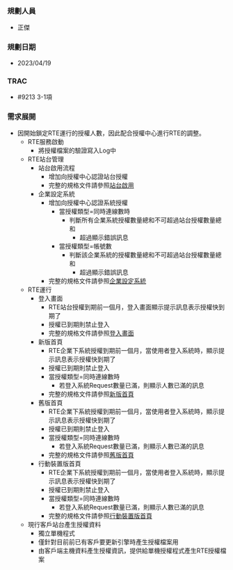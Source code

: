 ### <div id="user">規劃人員</div>
* 正傑
  
### <div id="updatedate">規劃日期</div>
* 2023/04/19
  
### <div id="trac">TRAC</div>
* #9213 3-1項
  
### <div id="requirement">需求展開</div>
* 因開始鎖定RTE運行的授權人數，因此配合授權中心進行RTE的調整。
  * RTE服務啟動
    * 將授權檔案的驗證寫入Log中
  * RTE站台管理
    * 站台啟用流程
      * 增加向授權中心認證站台授權
      * 完整的規格文件請參照[站台啟用](../../../RTE/SITE/active/README.md)
    * 企業設定系統
      * 增加向授權中心認證系統授權
        * 當授權類型=同時連線數時
          * 判斷所有企業系統授權數量總和不可超過站台授權數量總和
            * 超過顯示錯誤訊息
        * 當授權類型=帳號數
          * 判斷該企業系統的授權數量總和不可超過站台授權數量總和
            * 超過顯示錯誤訊息
      * 完整的規格文件請參照[企業設定系統](../../../RTE/SITE/enterprisesystem/README.md)
  * RTE運行
    * 登入畫面
      * RTE站台授權到期前一個月，登入畫面顯示提示訊息表示授權快到期了
      * 授權已到期則禁止登入
      * 完整的規格文件請參照[登入畫面](../../../RTE/SYSTEM/LOGIN/README.md)
    * 新版首頁
      * RTE企業下系統授權到期前一個月，當使用者登入系統時，顯示提示訊息表示授權快到期了
      * 授權已到期則禁止登入
      * 當授權類型=同時連線數時
        * 若登入系統Request數量已滿，則顯示人數已滿的訊息
      * 完整的規格文件請參照[新版首頁](../../../RTE/SYSTEM/MAINPAGE/README.md)
    * 舊版首頁
      * RTE企業下系統授權到期前一個月，當使用者登入系統時，顯示提示訊息表示授權快到期了
      * 授權已到期則禁止登入
      * 當授權類型=同時連線數時
        * 若登入系統Request數量已滿，則顯示人數已滿的訊息
      * 完整的規格文件請參照[舊版首頁](../../../RTE/SYSTEM/MAINPAGE_OLD/README.md)
    * 行動裝置版首頁
      * RTE企業下系統授權到期前一個月，當使用者登入系統時，顯示提示訊息表示授權快到期了
      * 授權已到期則禁止登入
      * 當授權類型=同時連線數時
        * 若登入系統Request數量已滿，則顯示人數已滿的訊息
      * 完整的規格文件請參照[行動裝置版首頁](../../../RTE/SYSTEM/MAINPAGE_MOBILE/README.md)
  * 現行客戶站台產生授權資料
    * 獨立單機程式
    * 僅針對目前前已有客戶要更新引擎時產生授權檔案用
    * 由客戶端主機資料產生授權資訊，提供給單機授權程式產生RTE授權檔案
  
